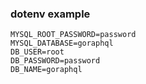 ### dotenv example

```
MYSQL_ROOT_PASSWORD=password
MYSQL_DATABASE=goraphql
DB_USER=root
DB_PASSWORD=password
DB_NAME=goraphql
```